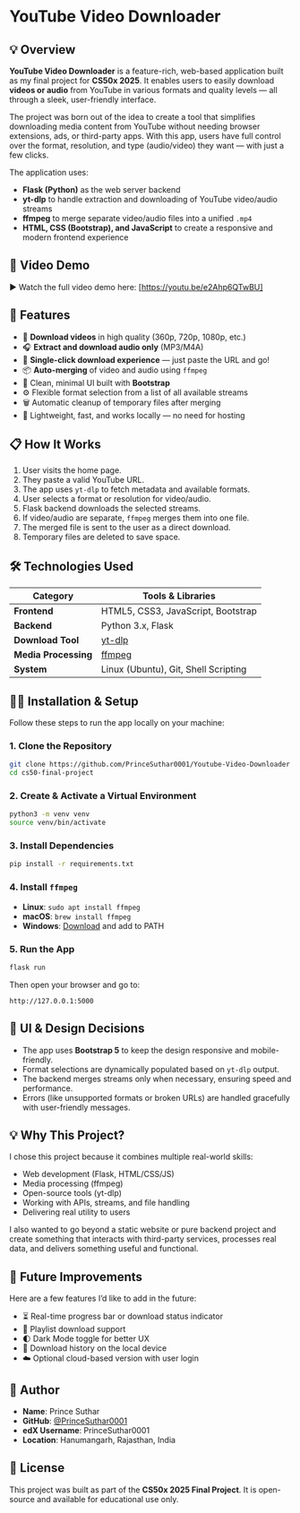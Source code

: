 # YouTube Video Downloader

## 💡 Overview

**YouTube Video Downloader** is a feature-rich, web-based application built as my final project for **CS50x 2025**. It enables users to easily download **videos or audio** from YouTube in various formats and quality levels — all through a sleek, user-friendly interface.

The project was born out of the idea to create a tool that simplifies downloading media content from YouTube without needing browser extensions, ads, or third-party apps. With this app, users have full control over the format, resolution, and type (audio/video) they want — with just a few clicks.

The application uses:
- **Flask (Python)** as the web server backend
- **yt-dlp** to handle extraction and downloading of YouTube video/audio streams
- **ffmpeg** to merge separate video/audio files into a unified `.mp4`
- **HTML, CSS (Bootstrap), and JavaScript** to create a responsive and modern frontend experience

## 🎥 Video Demo

▶️ Watch the full video demo here: [https://youtu.be/e2Ahp6QTwBU]

## 🚀 Features

- 🎯 **Download videos** in high quality (360p, 720p, 1080p, etc.)
- 🎧 **Extract and download audio only** (MP3/M4A)
- 🔗 **Single-click download experience** — just paste the URL and go!
- 📦 **Auto-merging** of video and audio using `ffmpeg`
- 🧼 Clean, minimal UI built with **Bootstrap**
- ⚙️ Flexible format selection from a list of all available streams
- 🗑️ Automatic cleanup of temporary files after merging
- 🧪 Lightweight, fast, and works locally — no need for hosting

## 📋 How It Works

1. User visits the home page.
2. They paste a valid YouTube URL.
3. The app uses `yt-dlp` to fetch metadata and available formats.
4. User selects a format or resolution for video/audio.
5. Flask backend downloads the selected streams.
6. If video/audio are separate, `ffmpeg` merges them into one file.
7. The merged file is sent to the user as a direct download.
8. Temporary files are deleted to save space.

## 🛠️ Technologies Used

| Category         | Tools & Libraries                     |
|------------------|----------------------------------------|
| **Frontend**     | HTML5, CSS3, JavaScript, Bootstrap     |
| **Backend**      | Python 3.x, Flask                      |
| **Download Tool**| [yt-dlp](https://github.com/yt-dlp/yt-dlp) |
| **Media Processing** | [ffmpeg](https://ffmpeg.org/)         |
| **System**       | Linux (Ubuntu), Git, Shell Scripting   |

## 🧑‍💻 Installation & Setup

Follow these steps to run the app locally on your machine:

### 1. Clone the Repository
```bash
git clone https://github.com/PrinceSuthar0001/Youtube-Video-Downloader
cd cs50-final-project
```

### 2. Create & Activate a Virtual Environment
```bash
python3 -m venv venv
source venv/bin/activate
```

### 3. Install Dependencies
```bash
pip install -r requirements.txt
```

### 4. Install `ffmpeg`
- **Linux**: `sudo apt install ffmpeg`
- **macOS**: `brew install ffmpeg`
- **Windows**: [Download](https://ffmpeg.org/download.html) and add to PATH

### 5. Run the App
```bash
flask run
```

Then open your browser and go to:
```
http://127.0.0.1:5000
```

## 🎨 UI & Design Decisions

- The app uses **Bootstrap 5** to keep the design responsive and mobile-friendly.
- Format selections are dynamically populated based on `yt-dlp` output.
- The backend merges streams only when necessary, ensuring speed and performance.
- Errors (like unsupported formats or broken URLs) are handled gracefully with user-friendly messages.

## 💡 Why This Project?

I chose this project because it combines multiple real-world skills:

- Web development (Flask, HTML/CSS/JS)
- Media processing (ffmpeg)
- Open-source tools (yt-dlp)
- Working with APIs, streams, and file handling
- Delivering real utility to users

I also wanted to go beyond a static website or pure backend project and create something that interacts with third-party services, processes real data, and delivers something useful and functional.

## 🔄 Future Improvements

Here are a few features I’d like to add in the future:

- ⏳ Real-time progress bar or download status indicator
- 🧩 Playlist download support
- 🌓 Dark Mode toggle for better UX
- 🔁 Download history on the local device
- ☁️ Optional cloud-based version with user login

## 🙋 Author

- **Name**: Prince Suthar  
- **GitHub**: [@PrinceSuthar0001](https://github.com/PrinceSuthar0001)  
- **edX Username**: PrinceSuthar0001  
- **Location**: Hanumangarh, Rajasthan, India  

## 📄 License

This project was built as part of the **CS50x 2025 Final Project**. It is open-source and available for educational use only.
